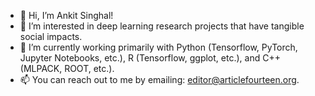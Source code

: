 - 👋 Hi, I’m Ankit Singhal!
- 👀 I’m interested in deep learning research projects that have tangible social impacts.
- 🌱 I’m currently working primarily with Python (Tensorflow, PyTorch, Jupyter Notebooks, etc.), R (Tensorflow, ggplot, etc.), and C++ (MLPACK, ROOT, etc.).
- 📫 You can reach out to me by emailing: editor@articlefourteen.org.

<!---
ankitsinghal04/ankitsinghal04 is a ✨ special ✨ repository because its `README.md` (this file) appears on your GitHub profile.
You can click the Preview link to take a look at your changes.
--->
